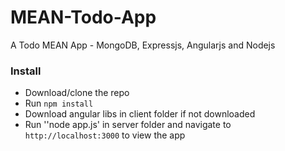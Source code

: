 MEAN-Todo-App
=============

A Todo MEAN App - MongoDB, Expressjs, Angularjs and Nodejs

### Install

* Download/clone the repo
* Run `npm install`
* Download angular libs in client folder if not downloaded
* Run ''node app.js' in server folder  and navigate to `http://localhost:3000` to view the app

